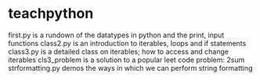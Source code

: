 # teachpython
first.py is a rundown of the datatypes in python and the print, input functions
class2.py is an introduction to iterables, loops and if statements
class3.py is a detailed class on iterables; how to access and change iterables
cls3_problem is a solution to a popular leet code problem: 2sum
strformatting.py demos the ways in which we can perform string formatting
